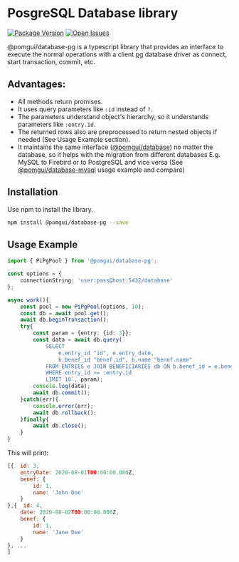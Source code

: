 # PosgreSQL Database library

[![Package Version][package-image]][package-url]
[![Open Issues][issues-image]][issues-url]

@pomgui/database-pg is a typescript library that provides an interface to execute the normal operations
with a client [pg](https://www.npmjs.com/package/pg) 
database driver as connect, start transaction, commit, etc.

## Advantages:

- All methods return promises.
- It uses query parameters like `:id` instead of `?`.
- The parameters understand object's hierarchy, so it understands parameters like `:entry.id`.
- The returned rows also are preprocessed to return nested objects if needed (See Usage Example section).
- It maintains the same interface ([@pomgui/database][base-url]) no matter the database, so it helps with the migration from different databases E.g. MySQL to Firebird or to PostgreSQL and vice versa
  (See [@pomgui/database-mysql][database-mysql-url] usage example and compare)

## Installation

Use npm to install the library.

```bash
npm install @pomgui/database-pg --save
```

## Usage Example

```typescript
import { PiPgPool } from '@pomgui/database-pg';

const options = {
    connectionString: 'user:pass@host:5432/database'
};

async work(){
    const pool = new PiPgPool(options, 10);
    const db = await pool.get();
    await db.beginTransaction();
    try{
        const param = {entry: {id: 3}};
        const data = await db.query(`
            SELECT 
                e.entry_id "id", e.entry_date, 
                b.benef_id "benef.id", b.name "benef.name"
            FROM ENTRIES e JOIN BENEFICIARIES db ON b.benef_id = e.benef_id
            WHERE entry_id >= :entry.id
            LIMIT 10`, param);
        console.log(data);
        await db.commit();
    }catch(err){
        console.error(err);
        await db.rollback();
    }finally{
        await db.close();
    }
}
```

This will print:

```javascript
[{  id: 3, 
    entryDate: 2020-08-01T00:00:00.000Z,
    benef: {
        id: 1,
        name: 'John Doe'
    }
},{  id: 4, 
    date: 2020-08-02T00:00:00.000Z,
    benef: {
        id: 1,
        name: 'Jane Doe'
    }
}, ...
]
```




[base-url]: https://www.npmjs.com/package/@pomgui/database
[project-url]: https://github.com/pomgui/database-pg
[database-mysql-url]: https://www.npmjs.com/package/@pomgui/database-mysql
[package-image]: https://badge.fury.io/js/@pomgui%2Fdatabase-pg.svg
[package-url]: https://www.npmjs.com/package/@pomgui/database-pg
[issues-image]: https://img.shields.io/github/issues/pomgui/database-pg.svg?style=popout
[issues-url]: https://github.com/pomgui/database-pg/issues
